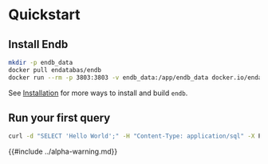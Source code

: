 # Quickstart

## Install Endb

```sh
mkdir -p endb_data
docker pull endatabas/endb
docker run --rm -p 3803:3803 -v endb_data:/app/endb_data docker.io/endatabas/endb
```

See [Installation](../reference/installation.md) for more ways to install
and build `endb`.

## Run your first query

```sh
curl -d "SELECT 'Hello World';" -H "Content-Type: application/sql" -X POST http://localhost:3803/sql
```

{{#include ../alpha-warning.md}}
